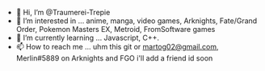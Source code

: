 - 👋 Hi, I’m @Traumerei-Trepie
- 👀 I’m interested in ... anime, manga, video games, Arknights, Fate/Grand Order, Pokemon Masters EX, Metroid, FromSoftware games
- 🌱 I’m currently learning ... Javascript, C++.
- 📫 How to reach me ... uhm this git or martog02@gmail.com, Merlin#5889 on Arknights and FGO i'll add a friend id soon

<!---
Traumerei-Trepie/Traumerei-Trepie is a ✨ special ✨ repository because its `README.md` (this file) appears on your GitHub profile.
You can click the Preview link to take a look at your changes.
--->
